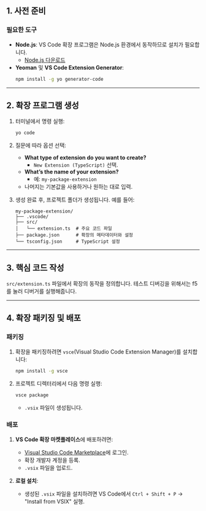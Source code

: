 
## **1. 사전 준비**
### 필요한 도구
- **Node.js**: VS Code 확장 프로그램은 Node.js 환경에서 동작하므로 설치가 필요합니다.
  - [Node.js 다운로드](https://nodejs.org/)
- **Yeoman** 및 **VS Code Extension Generator**:
  ```bash
  npm install -g yo generator-code
  ```

---

## **2. 확장 프로그램 생성**
1. 터미널에서 명령 실행:
   ```bash
   yo code
   ```
2. 질문에 따라 옵션 선택:
   - **What type of extension do you want to create?**
     - `New Extension (TypeScript)` 선택.
   - **What’s the name of your extension?**
     - 예: `my-package-extension`
   - 나머지는 기본값을 사용하거나 원하는 대로 입력.

3. 생성 완료 후, 프로젝트 폴더가 생성됩니다. 예를 들어:
   ```
   my-package-extension/
   ├── .vscode/
   ├── src/
   │   └── extension.ts  # 주요 코드 파일
   ├── package.json      # 확장의 메타데이터와 설정
   └── tsconfig.json     # TypeScript 설정
   ```

---

## **3. 핵심 코드 작성**
`src/extension.ts` 파일에서 확장의 동작을 정의합니다.
테스트 디버깅을 위해서는 f5를 눌러 디버거를 실행해줍니다.

---

## **4. 확장 패키징 및 배포**
### **패키징**
1. 확장을 패키징하려면 `vsce`(Visual Studio Code Extension Manager)를 설치합니다:
   ```bash
   npm install -g vsce
   ```

2. 프로젝트 디렉터리에서 다음 명령 실행:
   ```bash
   vsce package
   ```
   - `.vsix` 파일이 생성됩니다.

### **배포**
1. **VS Code 확장 마켓플레이스**에 배포하려면:
   - [Visual Studio Code Marketplace](https://marketplace.visualstudio.com/)에 로그인.
   - 확장 개발자 계정을 등록.
   - `.vsix` 파일을 업로드.

2. **로컬 설치**:
   - 생성된 `.vsix` 파일을 설치하려면 VS Code에서 `Ctrl + Shift + P` → "Install from VSIX" 실행.

